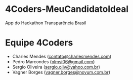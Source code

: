 4Coders-MeuCandidatoIdeal
=========================

App do Hackathon Transparência Brasil

Equipe 4Coders
=========================
- Charles Mendes (contato@charlesmendes.com)
- Pedro Marcondes  (plmsi06@gmail.com)
- Sergio Oliveira (sergio.oliv@yahoo.com.br)
- Vagner Borges (vagner.borges@novum.com.br)